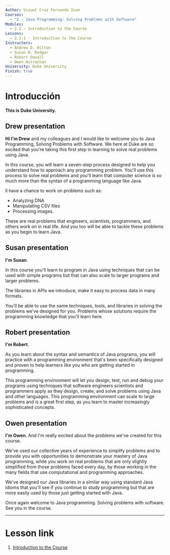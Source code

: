 ```yaml
---
Author: Vizuet Cruz Fernando Ivan
Courses:
  - "2 - Java Programming: Solving Problems with Software"
Modules:
  - 2.1 - Introduction to the Course
Lessons:
  - 2.1.1 - Introduction to the Course
Instructors:
  - Andrew D. Hilton
  - Susan H. Rodger
  - Robert Duvall
  - Owen Astrachan
University: Duke University
Finish: true
---
```

# Introducción

**This is Duke University.** 
## Drew presentation

**Hi I'm Drew** and my colleagues and I would like to welcome you to Java Programming, Solving Problems with Software. We here at Duke are so excited that you're taking this first step in learning to solve real problems using Java. 

In this course, you will learn a seven-step process designed to help you understand how to approach any programming problem. You'll use this process to solve real problems and you'll learn that computer science is so much more than the syntax of a programming language like Java. 

ll have a chance to work on problems such as:
- Analyzing DNA
- Manipulating CSV files
- Processing images. 

These are real problems that engineers, scientists, programmers, and others work on in real life. And you too will be able to tackle these problems as you begin to learn Java. 
## Susan presentation

**I'm Susan**. 

In this course you'll learn to program in Java using techniques that can be used with simple programs but that can also scale to larger programs and larger problems. 

The libraries in APIs we introduce, make it easy to process data in many formats. 

You'll be able to use the same techniques, tools, and libraries in solving the problems we've designed for you. Problems whose solutions require the programming knowledge that you'll learn here.

## Robert presentation

**I'm Robert**. 

As you learn about the syntax and semantics of Java programs, you will practice with a programming environment that's been specifically designed and proven to help learners like you who are getting started in programming. 

This programming environment will let you design, test, run and debug your programs using techniques that software engineers scientists and programmers apply as they design, create, and solve problems using Java and other languages. This programming environment can scale to large problems and is a great first step, as you learn to master increasingly sophisticated concepts.
## Owen presentation

**I'm Owen**. And I'm really excited about the problems we've created for this course. 

We've used our collective years of experience to simplify problems and to provide you with opportunities to demonstrate your mastery of Java programming, while you work on real problems that are only slightly simplified from those problems faced every day, by those working in the many fields that use computational and programming approaches. 

We've designed our Java libraries in a similar way using standard Java idioms that you'll see if you continue to study programming but that are more easily used by those just getting started with Java.

Once again welcome to Java programming. Solving problems with software. See you in the course.

---
# Lesson link

1. [Introduction to the Course](https://www.coursera.org/learn/java-programming/lecture/igoM1/introduction-to-the-course)